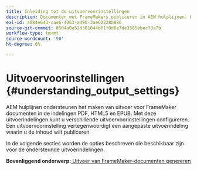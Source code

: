 ```yaml
---
title: Inleiding tot de uitvoervoorinstellingen
description: Documenten met FrameMakers publiceren in AEM hulplijnen. Leer hoe u uitvoer voor FrameMaker documenten kunt genereren in de indelingen PDF, HTML5 en EPUB.
exl-id: a084e643-cae6-4263-a498-3ae62228b886
source-git-commit: 8504a0a52d381044bf1f0d6e7de3585ebecf3a7b
workflow-type: tm+mt
source-wordcount: '90'
ht-degree: 0%

---
```


# Uitvoervoorinstellingen {#understanding_output_settings}

AEM hulplijnen ondersteunen het maken van uitvoer voor FrameMaker documenten in de indelingen PDF, HTML5 en EPUB. Met deze uitvoerindelingen kunt u verschillende uitvoervoorinstellingen configureren. Een uitvoervoorinstelling vertegenwoordigt een aangepaste uitvoerindeling waarin u de inhoud wilt publiceren.

In de volgende secties worden de opties beschreven die beschikbaar zijn voor de ondersteunde uitvoerindelingen.

**Bovenliggend onderwerp:**[ Uitvoer van FrameMaker-documenten genereren](fm-output-generatation.md)
